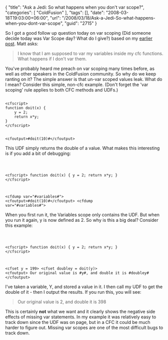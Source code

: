 {
	"title": "Ask a Jedi: So what happens when you don't var scope?",
	"categories": [
		"ColdFusion"
	],
	"tags": [],
	"date": "2008-03-18T19:03:00+06:00",
	"url": "/2008/03/18/Ask-a-Jedi-So-what-happens-when-you-dont-var-scope",
	"guid": "2715"
}

So I got a good follow up question today on var scoping (Did someone decide today was Var Scope day? What do I give?) based on my <a href="http://www.raymondcamden.com/index.cfm/2008/3/18/Ask-a-Jedi-CFC-Scope-Question">earlier post</a>. Matt asks:

<blockquote>
<p>
I know that I am supposed to var my variables inside my cfc functions. What happens if I don't var them.
</p>
</blockquote>

You've probably heard me preach on var scoping many times before, as well as other speakers in the ColdFusion community. So why do we keep ranting on it? The simple answer is that un-var scoped values leak. What do I mean? Consider this simple, non-cfc example. (Don't forget the 'var scoping' rule applies to both CFC methods and UDFs.)
<!--more-->
<code>
&lt;cfscript&gt;
function doit(x) {
	y = 2;
	return x*y;
}
&lt;/cfscript&gt;

&lt;cfoutput&gt;#doit(10)#&lt;/cfoutput&gt;
</code>

This UDF simply returns the double of a value. What makes this interesting is if you add a bit of debugging:

<code>

&lt;cfscript&gt;
function doit(x) {
	y = 2;
	return x*y;
}
&lt;/cfscript&gt;

&lt;cfdump var="#variables#"&gt;
&lt;cfoutput&gt;#doit(10)#&lt;/cfoutput&gt;
&lt;cfdump var="#variables#"&gt;
</code>

When you first run it, the Variables scope only contains the UDF. But when you run it again, y is now defined as 2. So why is this a big deal? Consider this example:

<code>

&lt;cfscript&gt;
function doit(x) {
	y = 2;
	return x*y;
}
&lt;/cfscript&gt;

&lt;cfset y = 199&gt;
&lt;cfset doubley = doit(y)&gt;
&lt;cfoutput&gt;
Our original value is #y#, and double it is #doubley#
&lt;/cfoutput&gt;
</code>

I've taken a variable, Y, and stored a value in it. I then call my UDF to get the double of it - then I output the results. If you run this, you will see:

<blockquote>
<p>
Our original value is 2, and double it is 398 
</p>
</blockquote>

This is certainly <b>not</b> what we want and it clearly shows the negative side effects of missing var statements. In my example it was relatively easy to track down since the UDF was on page, but in a CFC it could be much harder to figure out. Missing var scopes are one of the most difficult bugs to track down.